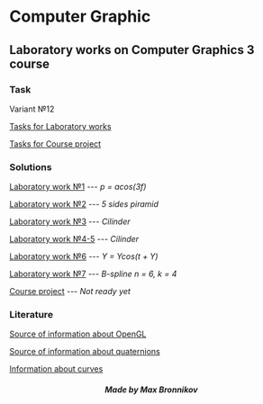 # Computer Graphic
## Laboratory works on Computer Graphics 3 course

### Task

Variant №12

[Tasks for Laboratory works](lab_tasks.pdf)

[Tasks for Course project](KP/task.doc) 

### Solutions

[Laboratory work №1](lab1) --- *p = acos(3f)*

[Laboratory work №2](lab2) --- *5 sides piramid*

[Laboratory work №3](lab3) --- *Cilinder*

[Laboratory work №4-5](lab4-5) --- *Cilinder*

[Laboratory work №6](lab6) --- *Y = Ycos(t + Y)*

[Laboratory work №7](lab7) --- *B-spline n = 6, k = 4* 

[Course project](KP) --- *Not ready yet*


### Literature

[Source of information about OpenGL](https://habr.com/ru/post/310790 "Lessons from Habr")

[Source of information about quaternions](https://habr.com/post/426863 "Quaternions")

[Information about curves](lab7/theory.ppt)

##### <center> Made by Max Bronnikov </center>
